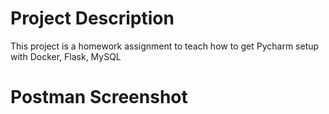 # Project Description
This project is a homework assignment to teach how to get Pycharm setup with Docker, Flask, MySQL
# Postman Screenshot
<!--![postman request output](screenshots/postman.png)-->